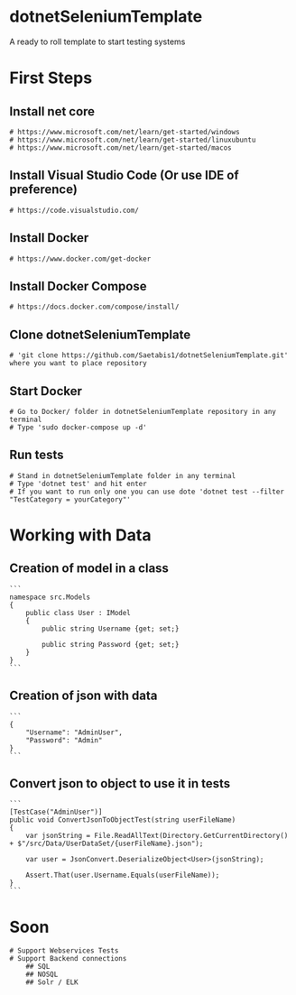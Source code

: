 # dotnetSeleniumTemplate
A ready to roll template to start testing systems

# First Steps
## Install net core
    # https://www.microsoft.com/net/learn/get-started/windows
    # https://www.microsoft.com/net/learn/get-started/linuxubuntu
    # https://www.microsoft.com/net/learn/get-started/macos 
## Install Visual Studio Code (Or use IDE of preference)
    # https://code.visualstudio.com/
## Install Docker
    # https://www.docker.com/get-docker
## Install Docker Compose
    # https://docs.docker.com/compose/install/
## Clone dotnetSeleniumTemplate
    # 'git clone https://github.com/Saetabis1/dotnetSeleniumTemplate.git' where you want to place repository
## Start Docker
    # Go to Docker/ folder in dotnetSeleniumTemplate repository in any terminal 
    # Type 'sudo docker-compose up -d'
## Run tests
    # Stand in dotnetSeleniumTemplate folder in any terminal
    # Type 'dotnet test' and hit enter
    # If you want to run only one you can use dote 'dotnet test --filter "TestCategory = yourCategory"'

# Working with Data
## Creation of model in a class
    ```
    namespace src.Models
    {
        public class User : IModel
        {
            public string Username {get; set;}

            public string Password {get; set;}
        }
    }
    ```

## Creation of json with data
    ```
    {
        "Username": "AdminUser", 
        "Password": "Admin"
    }
    ```

## Convert json to object to use it in tests
    ```
    [TestCase("AdminUser")]
    public void ConvertJsonToObjectTest(string userFileName)
    {
        var jsonString = File.ReadAllText(Directory.GetCurrentDirectory() + $"/src/Data/UserDataSet/{userFileName}.json");

        var user = JsonConvert.DeserializeObject<User>(jsonString);

        Assert.That(user.Username.Equals(userFileName));
    }
    ```

# Soon
    # Support Webservices Tests
    # Support Backend connections
        ## SQL
        ## NOSQL
        ## Solr / ELK
